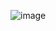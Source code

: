 ![image](https://user-images.githubusercontent.com/82192969/118387625-6273cc00-b65a-11eb-85b8-e5c2cab5e5c6.png)
